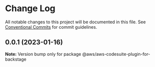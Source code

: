 # Change Log

All notable changes to this project will be documented in this file.
See [Conventional Commits](https://conventionalcommits.org) for commit guidelines.

## 0.0.1 (2023-01-16)

**Note:** Version bump only for package @aws/aws-codesuite-plugin-for-backstage
